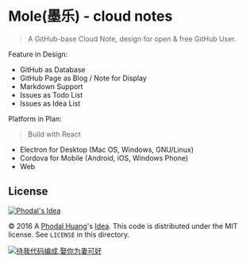 # Mole(墨乐) - cloud notes
 
> A GitHub-base Cloud Note, design for open & free GitHub User.

Feature in Design: 

 - GitHub as Database
 - GitHub Page as Blog / Note for Display
 - Markdown Support
 - Issues as Todo List
 - Issues as Idea List
 
Platform in Plan: 

> Build with React

 - Electron for Desktop (Mac OS, Windows, GNU/Linux)
 - Cordova for Mobile (Android, iOS, Windows Phone)
 - Web


License
---

[![Phodal's Idea](http://brand.phodal.com/shields/idea-small.svg)](http://ideas.phodal.com/)

© 2016 A [Phodal Huang](https://www.phodal.com)'s [Idea](http://github.com/phodal/ideas).  This code is distributed under the MIT license. See `LICENSE` in this directory.

[![待我代码编成,娶你为妻可好](http://brand.phodal.com/slogan/slogan.svg)](http://www.xuntayizhan.com/person/ji-ke-ai-qing-zhi-er-shi-dai-wo-dai-ma-bian-cheng-qu-ni-wei-qi-ke-hao-wan/)

